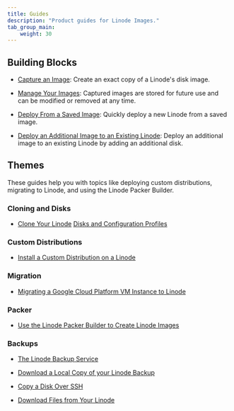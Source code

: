 ```yaml
---
title: Guides
description: "Product guides for Linode Images."
tab_group_main:
    weight: 30
---
```


## Building Blocks

- [Capture an Image](/docs/products/tools/images/guides/capture-an-image/): Create an exact copy of a Linode's disk image.

- [Manage Your Images](/docs/products/tools/images/guides/manage-your-images/): Captured images are stored for future use and can be modified or removed at any time.

- [Deploy From a Saved Image](/docs/products/tools/images/guides/deploy-from-a-saved-image/): Quickly deploy a new Linode from a saved image.

- [Deploy an Additional Image to an Existing Linode](/docs/products/tools/images/guides/deploy-additional-image-to-existing-linode/): Deploy an additional image to an existing Linode by adding an additional disk.

## Themes

These guides help you with topics like deploying custom distributions, migrating to Linode, and using the Linode Packer Builder.

### Cloning and Disks

- [Clone Your Linode](https://www.linode.com/docs/platform/disk-images/clone-your-linode/)
[Disks and Configuration Profiles](https://www.linode.com/docs/platform/disk-images/disk-images-and-configuration-profiles/)

### Custom Distributions

- [Install a Custom Distribution on a Linode](https://www.linode.com/docs/tools-reference/custom-kernels-distros/install-a-custom-distribution-on-a-linode/)

### Migration

- [Migrating a Google Cloud Platform VM Instance to Linode](https://www.linode.com/docs/platform/migrate-to-linode/how-to-migrate-from-gcp-to-linode/)

### Packer

- [Use the Linode Packer Builder to Create Linode Images](https://www.linode.com/docs/applications/configuration-management/how-to-use-linode-packer-builder/)

### Backups

- [The Linode Backup Service](https://www.linode.com/docs/platform/disk-images/linode-backup-service/)

- [Download a Local Copy of your Linode Backup](https://www.linode.com/docs/security/data-portability/download-backups-locally/)

- [Copy a Disk Over SSH](https://www.linode.com/docs/platform/disk-images/copying-a-disk-image-over-ssh/)

- [Download Files from Your Linode](https://www.linode.com/docs/security/data-portability/download-files-from-your-linode/)
